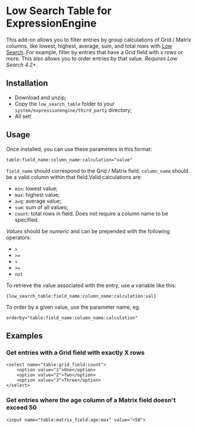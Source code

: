 # Low Search Table for ExpressionEngine

This add-on allows you to filter entries by group calculations of Grid / Matrix columns, like lowest, highest, average, sum, and total rows with [Low Search](http://gotolow.com/addons/low-search). For example, filter by entries that have a Grid field with x rows or more. This also allows you to order entries by that value. *Requires Low Search 4.2+*.

## Installation

- Download and unzip;
- Copy the `low_search_table` folder to your `system/expressionengine/third_party` directory;
- All set!

## Usage

Once installed, you can use these parameters in this format:

    table:field_name:column_name:calculation="value"

`field_name` should correspond to the Grid / Matrix field. `column_name` should be a valid column within that field.Valid calculations are:

- `min`: lowest value;
- `max`: highest value;
- `avg`: average value;
- `sum`: sum of all values;
- `count`: total rows in field. Does not require a column name to be specified.

*Values* should be *numeric* and can be prepended with the following operators:

- `>`
- `>=`
- `<`
- `>=`
- `not`

To retrieve the value associated with the entry, use a variable like this:

    {low_search_table:field_name:column_name:calculation:val}

To order by a given value, use the parameter name, eg.

    orderby="table:field_name:column_name:calculation"

## Examples

### Get entries with a Grid field with exactly X rows

    <select name="table:grid_field:count">
        <option value="1">One</option>
        <option value="2">Two</option>
        <option value="3">Three</option>
    </select>

### Get entries where the age column of a Matrix field doesn't exceed 50

    <input name="table:matrix_field:age:max" value="<50">